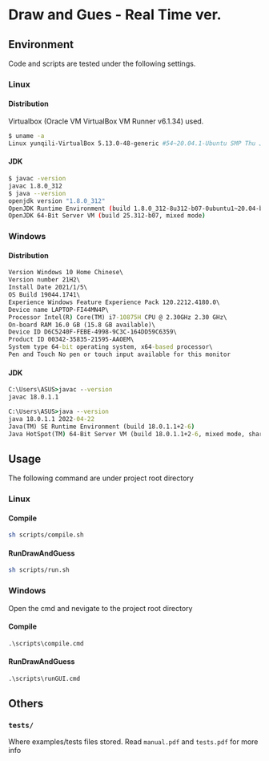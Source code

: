 # Draw and Gues - Real Time ver.


## Environment

Code and scripts are tested under the following settings.

### Linux

#### Distribution

Virtualbox (Oracle VM VirtualBox VM Runner v6.1.34) used.

```bash
$ uname -a
Linux yunqili-VirtualBox 5.13.0-48-generic #54~20.04.1-Ubuntu SMP Thu Jun 2 23:37:17 UTC 2022 x86_64 x86_64 x86_64 GNU/Linux
```

#### JDK

```bash
$ javac -version
javac 1.8.0_312
$ java --version
openjdk version "1.8.0_312"
OpenJDK Runtime Environment (build 1.8.0_312-8u312-b07-0ubuntu1~20.04-b07)
OpenJDK 64-Bit Server VM (build 25.312-b07, mixed mode)
```


### Windows


#### Distribution
```cmd
Version Windows 10 Home Chinese\
Version number 21H2\
Install Date ‎2021/‎1/‎5\
OS Build 19044.1741\
Experience Windows Feature Experience Pack 120.2212.4180.0\
Device name LAPTOP-FI44MN4P\
Processor Intel(R) Core(TM) i7-10875H CPU @ 2.30GHz 2.30 GHz\
On-board RAM 16.0 GB (15.8 GB available)\
Device ID D6C5240F-FEBE-4998-9C3C-164DD59C6359\
Product ID 00342-35835-21595-AAOEM\
System type 64-bit operating system, x64-based processor\
Pen and Touch No pen or touch input available for this monitor
```
#### JDK

```cmd
C:\Users\ASUS>javac --version
javac 18.0.1.1

C:\Users\ASUS>java --version
java 18.0.1.1 2022-04-22
Java(TM) SE Runtime Environment (build 18.0.1.1+2-6)
Java HotSpot(TM) 64-Bit Server VM (build 18.0.1.1+2-6, mixed mode, sharing)
```

## Usage

The following command are under project root directory

### Linux

#### Compile

```bash
sh scripts/compile.sh
```

#### RunDrawAndGuess

```bash
sh scripts/run.sh
```

### Windows

Open the cmd and nevigate to the project root directory

#### Compile

```cmd
.\scripts\compile.cmd
```

#### RunDrawAndGuess

```cmd
.\scripts\runGUI.cmd
```


## Others

### `tests/`

Where examples/tests files stored. Read `manual.pdf` and `tests.pdf` for more info
